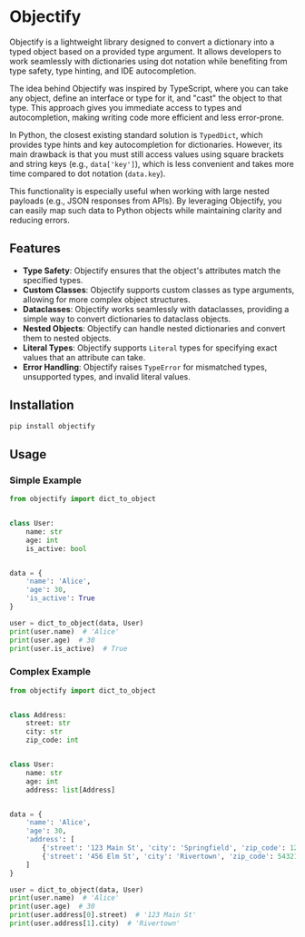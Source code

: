 # Objectify

Objectify is a lightweight library designed to convert a dictionary into a typed object based on a provided type argument.
It allows developers to work seamlessly with dictionaries using dot notation while benefiting from type safety, type hinting, and IDE autocompletion.

The idea behind Objectify was inspired by TypeScript, where you can take any object, define an interface or type for it,
and "cast" the object to that type. This approach gives you immediate access to types and autocompletion, making writing code more efficient and less error-prone.

In Python, the closest existing standard solution is `TypedDict`, which provides type hints and key autocompletion for dictionaries.
However, its main drawback is that you must still access values using square brackets and string keys (e.g., `data['key']`),
which is less convenient and takes more time compared to dot notation (`data.key`).

This functionality is especially useful when working with large nested payloads (e.g., JSON responses from APIs).
By leveraging Objectify, you can easily map such data to Python objects while maintaining clarity and reducing errors.


## Features

- **Type Safety**: Objectify ensures that the object's attributes match the specified types.
- **Custom Classes**: Objectify supports custom classes as type arguments, allowing for more complex object structures.
- **Dataclasses**: Objectify works seamlessly with dataclasses, providing a simple way to convert dictionaries to dataclass objects.
- **Nested Objects**: Objectify can handle nested dictionaries and convert them to nested objects.
- **Literal Types**: Objectify supports `Literal` types for specifying exact values that an attribute can take.
- **Error Handling**: Objectify raises `TypeError` for mismatched types, unsupported types, and invalid literal values.

## Installation

```bash
pip install objectify
```

## Usage

### Simple Example
```python
from objectify import dict_to_object


class User:
    name: str
    age: int
    is_active: bool


data = {
    'name': 'Alice',
    'age': 30,
    'is_active': True
}

user = dict_to_object(data, User)
print(user.name)  # 'Alice'
print(user.age)  # 30
print(user.is_active)  # True
```

### Complex Example
```python
from objectify import dict_to_object


class Address:
    street: str
    city: str
    zip_code: int


class User:
    name: str
    age: int
    address: list[Address]


data = {
    'name': 'Alice',
    'age': 30,
    'address': [
        {'street': '123 Main St', 'city': 'Springfield', 'zip_code': 12345},
        {'street': '456 Elm St', 'city': 'Rivertown', 'zip_code': 54321}
    ]
}

user = dict_to_object(data, User)
print(user.name)  # 'Alice'
print(user.age)  # 30
print(user.address[0].street)  # '123 Main St'
print(user.address[1].city)  # 'Rivertown'
```
